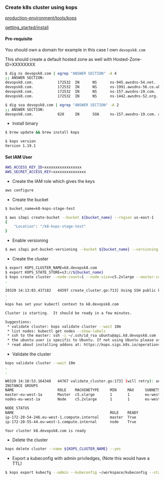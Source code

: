 ### Create k8s cluster using kops

[production-environment/tools/kops](https://kubernetes.io/docs/setup/production-environment/tools/kops/)

[getting_started/install](https://kops.sigs.k8s.io/getting_started/install/)


#### Pre-requisite

You should own a domain for example in this case I own `devopsk8.com`

This should create a default hosted zone as well with Hosted-Zone-ID=XXXXXXXX

```bash
$ dig ns devopsk8.com | egrep "ANSWER SECTION" -A 4
;; ANSWER SECTION:
devopsk8.com.           172532  IN      NS      ns-945.awsdns-54.net.
devopsk8.com.           172532  IN      NS      ns-1991.awsdns-56.co.uk.
devopsk8.com.           172532  IN      NS      ns-157.awsdns-19.com.
devopsk8.com.           172532  IN      NS      ns-1442.awsdns-52.org.

$ dig soa devopsk8.com | egrep "ANSWER SECTION" -A 2
;; ANSWER SECTION:
devopsk8.com.           820     IN      SOA     ns-157.awsdns-19.com. awsdns-hostmaster.amazon.com. 1 7200 900 1209600 86400
```


- Install binary

```bash
$ brew update && brew install kops

$ kops version            
Version 1.19.1

```


#### Set IAM User

```bash
AWS_ACCESS_KEY_ID=xxxxxxxxxxxxxxxxx
AWS_SECRET_ACCESS_KEY=xxxxxxxxxxxxxxx
```



- Create the IAM role which gives the keys

```bash
aws configure
```


- Create the bucket 

```bash
$ bucket_name=k8-kops-stage-test
```

```bash
$ aws s3api create-bucket --bucket ${bucket_name} --region us-east-1  
{
    "Location": "/k8-kops-stage-test"
}
```

- Enable versioning

```bash
$ aws s3api put-bucket-versioning --bucket ${bucket_name} --versioning-configuration Status=Enabled 
```



- Create the cluster

```bash
$ export KOPS_CLUSTER_NAME=k8.devopsk8.com     
$ export KOPS_STATE_STORE=s3://${bucket_name}
$ kops create cluster --node-count=1 --node-size=c5.2xlarge --master-count=1 --master-size=c5.xlarge --zones=eu-west-1a --name=${KOPS_CLUSTER_NAME} --yes
.
.
I0320 14:13:03.437182   44597 create_cluster.go:713] Using SSH public key: /Users/ankitsinghrathi/.ssh/id_rsa.pub
.
.
kops has set your kubectl context to k8.devopsk8.com

Cluster is starting.  It should be ready in a few minutes.

Suggestions:
 * validate cluster: kops validate cluster --wait 10m
 * list nodes: kubectl get nodes --show-labels
 * ssh to the master: ssh -i ~/.ssh/id_rsa ubuntu@api.k8.devopsk8.com
 * the ubuntu user is specific to Ubuntu. If not using Ubuntu please use the appropriate user based on your OS.
 * read about installing addons at: https://kops.sigs.k8s.io/operations/addons.
```


- Validate the cluster

```bash
kops validate cluster --wait 10m
.
.

W0320 14:18:53.164348   44767 validate_cluster.go:173] (will retry): unexpected error during validation: unable to resolve Kubernetes cluster API URL dns: lookup api.k8.devopsk8.com: no such host
INSTANCE GROUPS
NAME                    ROLE    MACHINETYPE     MIN     MAX     SUBNETS
master-eu-west-1a       Master  c5.xlarge       1       1       eu-west-1a
nodes-eu-west-1a        Node    c5.2xlarge      1       1       eu-west-1a

NODE STATUS
NAME                                            ROLE    READY
ip-172-20-54-246.eu-west-1.compute.internal     master  True
ip-172-20-55-44.eu-west-1.compute.internal      node    True

Your cluster k8.devopsk8.com is ready
```

- Delete the cluster

```bash
kops delete cluster --name ${KOPS_CLUSTER_NAME} --yes
```

- Export a kubeconfig with admin priviledges, (Note this would have a TTL)

```bash
$ kops export kubecfg --admin --kubeconfig ~/workspace/kubeconfig --state=s3://${bucket_name}
```



